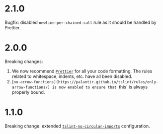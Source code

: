 # 2.1.0

Bugfix: disabled `newline-per-chained-call` rule as it should be handled by Prettier.

# 2.0.0

Breaking changes:

1. We now recommend [`Prettier`](https://prettier.io/docs/en/install.html) for all your code formatting. The rules related to whitespace, indents, etc. have all been disabled.
2. [`no-arrow-functions](https://palantir.github.io/tslint/rules/only-arrow-functions/) is now enabled to ensure that `this` is always properly bound.

# 1.1.0

Breaking change: extended [`tslint-no-circular-imports`](https://www.npmjs.com/package/tslint-no-circular-imports) configuration.
